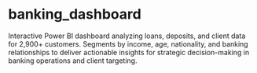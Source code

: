 # banking_dashboard
Interactive Power BI dashboard analyzing loans, deposits, and client data for 2,900+ customers. Segments by income, age, nationality, and banking relationships to deliver actionable insights for strategic decision-making in banking operations and client targeting.
